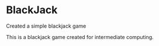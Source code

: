 # BlackJack
Created a simple blackjack game

This is a blackjack game created for intermediate computing.

